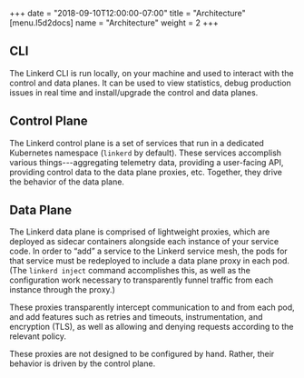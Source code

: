 +++
date = "2018-09-10T12:00:00-07:00"
title = "Architecture"
[menu.l5d2docs]
  name = "Architecture"
  weight = 2
+++

## CLI

The Linkerd CLI is run locally, on your machine and used to interact with the
control and data planes. It can be used to view statistics, debug production
issues in real time and install/upgrade the control and data planes.

## Control Plane

The Linkerd control plane is a set of services that run in a dedicated
Kubernetes namespace (`linkerd` by default). These services accomplish various
things---aggregating telemetry data, providing a user-facing API, providing
control data to the data plane proxies, etc. Together, they drive the behavior
of the data plane.

## Data Plane

The Linkerd data plane is comprised of lightweight proxies, which are deployed
as sidecar containers alongside each instance of your service code. In order to
“add” a service to the Linkerd service mesh, the pods for that service must be
redeployed to include a data plane proxy in each pod. (The `linkerd inject`
command accomplishes this, as well as the configuration work necessary to
transparently funnel traffic from each instance through the proxy.)

These proxies transparently intercept communication to and from each pod, and
add features such as retries and timeouts, instrumentation, and encryption
(TLS), as well as allowing and denying requests according to the relevant
policy.

These proxies are not designed to be configured by hand. Rather, their behavior
is driven by the control plane.
